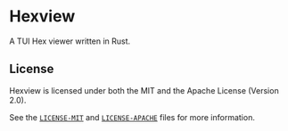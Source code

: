 # Hexview

A TUI Hex viewer written in Rust.

## License

Hexview is licensed under both the MIT and the Apache License (Version 2.0).

See the [`LICENSE-MIT`](./LICENSE-MIT) and [`LICENSE-APACHE`](./LICENSE-APACHE)
files for more information.
